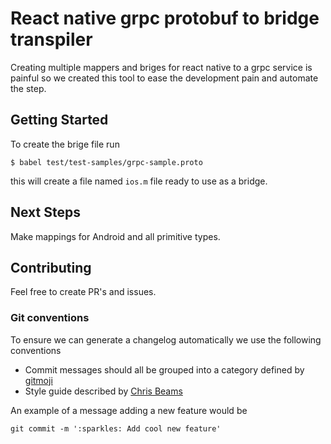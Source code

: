 # React native grpc protobuf to bridge transpiler

Creating multiple mappers and briges for react native to a grpc service is painful so we created this tool to ease the development pain and automate the step.

## Getting Started

To create the brige file run

```$ babel test/test-samples/grpc-sample.proto```

this will create a file named `ios.m` file ready to use as a bridge.

## Next Steps

Make mappings for Android and all primitive types.

## Contributing

Feel free to create PR's and issues.

### Git conventions

To ensure we can generate a changelog automatically we use the following conventions

- Commit messages should all be grouped into a category defined by [gitmoji](https://gitmoji.carloscuesta.me/)
- Style guide described by [Chris Beams](http://chris.beams.io/posts/git-commit/)

An example of a message adding a new feature would be

    git commit -m ':sparkles: Add cool new feature'

